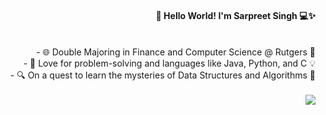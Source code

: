 #### <div align="right"> 👋 Hello World! I'm Sarpreet Singh 💻✨‎‎‎‎ </div>‏‏‎
<div align="right"> - 🌐 Double Majoring in Finance and Computer Science @ Rutgers 🚀 </div>
<div align="right"> - 🧠 Love for problem-solving and languages like Java, Python, and C 💡 </div>
<div align="right"> - 🔍 On a quest to learn the mysteries of Data Structures and Algorithms 🤖 </div>

<br/>  
<div align="right">
<img src="https://komarev.com/ghpvc/?username=zarpreet&style=flat-square&color=417880" align="center" />
</div>  

<!--
**zarpreet/zarpreet** is a ✨ _special_ ✨ repository because its `README.md` (this file) appears on your GitHub profile.

Here are some ideas to get you started:

- 🔭 I’m currently working on ...
- 🌱 I’m currently learning ...
- 👯 I’m looking to collaborate on ...
- 🤔 I’m looking for help with ...
- 💬 Ask me about ...
- 📫 How to reach me: ...
- 😄 Pronouns: ...
- ⚡ Fun fact: ...


-->
